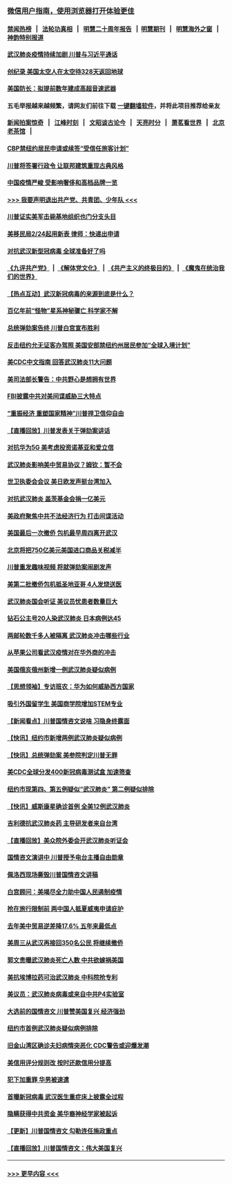 ### [微信用户指南，使用浏览器打开体验更佳](https://github.com/gfw-breaker/banned-news1/blob/master/indexes/wechat-guide.md?t=0)
#### [禁闻热榜](热点新闻.md?t=0)  &nbsp;&nbsp;|&nbsp;&nbsp; [法轮功真相](https://github.com/gfw-breaker/truth/blob/master/README.md?t=0) &nbsp;&nbsp;|&nbsp;&nbsp; [明慧二十周年报告](https://github.com/gfw-breaker/mh-reports/blob/master/README.md?t=0) &nbsp;&nbsp;|&nbsp;&nbsp;[明慧期刊](https://github.com/gfw-breaker/mh-qikan) &nbsp;&nbsp;|&nbsp;&nbsp; [明慧海外之窗](https://github.com/gfw-breaker/mh-news/blob/master/README.md?t=0) &nbsp;&nbsp;|&nbsp;&nbsp; [神韵特别报道](https://github.com/gfw-breaker/mh-news/blob/master/shenyun.md?t=0)
#### [武汉肺炎疫情持续加剧 川普与习近平通话](../pages/nsc412/n11851613.md?t=02072111) 
#### [创纪录 美国太空人在太空待328天返回地球](../pages/nsc412/n11851266.md?t=02072111) 
#### [美国防长：拟提前数年建成高超音速武器](../pages/nsc412/n11850959.md?t=02072111) 
#### 五毛举报越来越频繁，请网友们前往下载 [一键翻墙软件](https://github.com/gfw-breaker/ssr-accounts)，并将此项目推荐给亲友
#### [新闻拍案惊奇](https://github.com/gfw-breaker/banned-news1/blob/master/pages/link4.md) &nbsp;&nbsp;|&nbsp;&nbsp; [江峰时刻](https://github.com/gfw-breaker/banned-news1/blob/master/pages/link4.md) &nbsp;&nbsp;|&nbsp;&nbsp; [文昭谈古论今](https://github.com/gfw-breaker/banned-news1/blob/master/pages/link4.md) &nbsp;&nbsp;|&nbsp;&nbsp; [天亮时分](https://github.com/gfw-breaker/banned-news1/blob/master/pages/link4.md) &nbsp;&nbsp;|&nbsp;&nbsp; [萧茗看世界](https://github.com/gfw-breaker/banned-news1/blob/master/pages/link4.md) &nbsp;&nbsp;|&nbsp;&nbsp; [北京老茶馆](https://github.com/gfw-breaker/banned-news1/blob/master/pages/link4.md) &nbsp;&nbsp;|&nbsp;&nbsp; 
#### [CBP禁纽约居民申请或续签“受信任旅客计划”](../pages/nsc412/n11850857.md?t=02072111) 
#### [川普将签署行政令 让联邦建筑重现古典风格](../pages/nsc412/n11850654.md?t=02072111) 
#### [中国疫情严峻 受影响奢侈和高档品牌一览](../pages/nsc412/n11850319.md?t=02072111) 
#### [>>> 我要声明退出共产党、共青团、少年队 <<<](https://github.com/begood0513/goodnews/blob/master/quit/letter.md) 
#### [川普证实美军击毙基地组织也门分支头目](../pages/nsc412/n11850383.md?t=02072111) 
#### [美移民局2/24起用新表 律师：快递出申请](../pages/nsc412/n11848220.md?t=02072111) 
#### [对抗武汉新型冠病毒 全球准备好了吗](../pages/nsc412/n11850142.md?t=02072111) 
#### [《九评共产党》](https://github.com/begood0513/9ping.md/blob/master/README.md) &nbsp;|&nbsp; [《解体党文化》](../../../../jtdwh.md/blob/master/README.md)  &nbsp;|&nbsp; [《共产主义的终极目的》](../../../../gczydzjmd.md/blob/master/README.md) &nbsp;|&nbsp; [《魔鬼在统治我们的世界》](../../../../mgztzwmdsj.md/blob/master/README.md) 
#### [【热点互动】武汉新冠病毒的来源到底是什么？](../pages/nsc412/n11849749.md?t=02072111) 
#### [百亿年前“怪物”星系神秘骤亡 科学家不解](../pages/nsc412/n11849863.md?t=02072111) 
#### [总统弹劾案告终 川普白宫宣布胜利](../pages/nsc412/n11849985.md?t=02072111) 
#### [反击纽约允无证客办驾照  美国安部禁纽约州居民参加“全球入境计划”](../pages/nsc412/n11849828.md?t=02072111) 
#### [美CDC中文指南 回答武汉肺炎11大问题](../pages/nsc412/n11849703.md?t=02072111) 
#### [美司法部长警告：中共野心是想拥有世界](../pages/nsc412/n11849769.md?t=02072111) 
#### [FBI披露中共对美间谍威胁三大特点](../pages/nsc412/n11849700.md?t=02072111) 
#### [“重振经济 重塑国家精神”川普捍卫信仰自由](../pages/nsc412/n11849641.md?t=02072111) 
#### [【直播回放】川普发表关于弹劾案讲话](../pages/nsc412/n11849472.md?t=02072111) 
#### [对抗华为5G 美考虑投资诺基亚和爱立信](../pages/nsc412/n11849510.md?t=02072111) 
#### [武汉肺炎影响美中贸易协议？姆钦：暂不会](../pages/nsc412/n11849497.md?t=02072111) 
#### [世卫执委会会议 美日欧发声挺台湾加入](../pages/nsc412/n11849433.md?t=02072111) 
#### [对抗武汉肺炎 盖茨基金会捐一亿美元](../pages/nsc412/n11848953.md?t=02072111) 
#### [美政府聚焦中共不法经济行为 打击间谍活动](../pages/nsc412/n11849322.md?t=02072111) 
#### [美国最后一次撤侨 包机最早周四离开武汉](../pages/nsc412/n11849395.md?t=02072111) 
#### [北京将把750亿美元美国进口商品关税减半](../pages/nsc412/n11848896.md?t=02072111) 
#### [川普重发趣味视频 将就弹劾案闹剧发声](../pages/nsc412/n11848715.md?t=02072111) 
#### [美第二批撤侨包机抵圣地亚哥 4人发烧送医](../pages/nsc412/n11847923.md?t=02072111) 
#### [武汉肺炎国会听证 美议员忧患者数量巨大](../pages/nsc412/n11844851.md?t=02072111) 
#### [钻石公主号20人染武汉肺炎 日本病例达45](../pages/nsc412/n11847823.md?t=02072111) 
#### [两邮轮数千多人被隔离 武汉肺炎冲击哪些行业](../pages/nsc412/n11847456.md?t=02072111) 
#### [从苹果公司看武汉疫情对在华外商的冲击](../pages/nsc412/n11847586.md?t=02072111) 
#### [美国俄亥俄州新增一例武汉肺炎疑似病例](../pages/nsc412/n11847714.md?t=02072111) 
#### [【思想领袖】专访班农：华为如何威胁西方国家](../pages/nsc412/n11847306.md?t=02072111) 
#### [吸引外国留学生 美国商学院增加STEM专业](../pages/nsc412/n11847417.md?t=02072111) 
#### [【新闻看点】川普国情咨文说啥 习隐身终露面](../pages/nsc412/n11847016.md?t=02072111) 
#### [【快讯】纽约市新增两例武汉肺炎疑似病例](../pages/nsc412/n11847250.md?t=02072111) 
#### [【快讯】总统弹劾案 美参院判定川普无罪](../pages/nsc412/n11847316.md?t=02072111) 
#### [美CDC全球分发400新冠病毒测试盒 加速筛查](../pages/nsc412/n11847260.md?t=02072111) 
#### [纽约市现第四、第五例疑似“武汉肺炎”   第二例疑似排除](../pages/nsc412/n11847332.md?t=02072111) 
#### [【快讯】威斯康星确诊首例 全美12例武汉肺炎](../pages/nsc412/n11847162.md?t=02072111) 
#### [吉利德抗武汉肺炎药 主导研发者来自台湾](../pages/nsc412/n11847064.md?t=02072111) 
#### [【直播回放】美众院外委会开武汉肺炎听证会](../pages/nsc412/n11846727.md?t=02072111) 
#### [国情咨文演讲中 川普授予电台主播自由勋章](../pages/nsc412/n11846815.md?t=02072111) 
#### [佩洛西现场撕毁川普国情咨文讲稿](../pages/nsc412/n11846724.md?t=02072111) 
#### [白宫顾问：美竭尽全力助中国人民遏制疫情](../pages/nsc412/n11846756.md?t=02072111) 
#### [抢在旅行限制前 两中国人抵夏威夷申请庇护](../pages/nsc412/n11846866.md?t=02072111) 
#### [去年美中贸易逆差降17.6% 五年来最低点](../pages/nsc412/n11846755.md?t=02072111) 
#### [美周三从武汉再接回350名公民 将继续撤侨](../pages/nsc412/n11846705.md?t=02072111) 
#### [郭文贵曝武汉肺炎死亡人数 中共欲嫁祸美国](../pages/nsc412/n11846240.md?t=02072111) 
#### [美抗埃博拉药可治武汉肺炎 中科院抢专利](../pages/nsc412/n11846409.md?t=02072111) 
#### [美议员：武汉肺炎病毒或来自中共P4实验室](../pages/nsc412/n11846043.md?t=02072111) 
#### [大选前的国情咨文 川普赞美国复兴 经济强劲](../pages/nsc412/n11845526.md?t=02072111) 
#### [纽约市首例武汉肺炎疑似病例排除](../pages/nsc412/n11844989.md?t=02072111) 
#### [旧金山湾区确诊夫妇病情突恶化 CDC警告或迎爆发潮](../pages/nsc412/n11845730.md?t=02072111) 
#### [美信用评分规则改  按时还款信用分提高](../pages/nsc412/n11845488.md?t=02072111) 
#### [犯下加重罪 华男被速遣](../pages/nsc412/n11845476.md?t=02072111) 
#### [首曝新冠病毒 武汉医生重症床上披露全过程](../pages/nsc412/n11845150.md?t=02072111) 
#### [隐瞒获得中共资金 美华裔神经学家被起诉](../pages/nsc412/n11844879.md?t=02072111) 
#### [【更新】川普国情咨文 勾勒连任施政重点](../pages/nsc412/n11845223.md?t=02072111) 
#### [【直播回放】川普国情咨文：伟大美国复兴](../pages/nsc412/n11842079.md?t=02072111) 

----
#### [ >>> 更早内容 <<< ](../indexes/nsc412-earlier.md)
